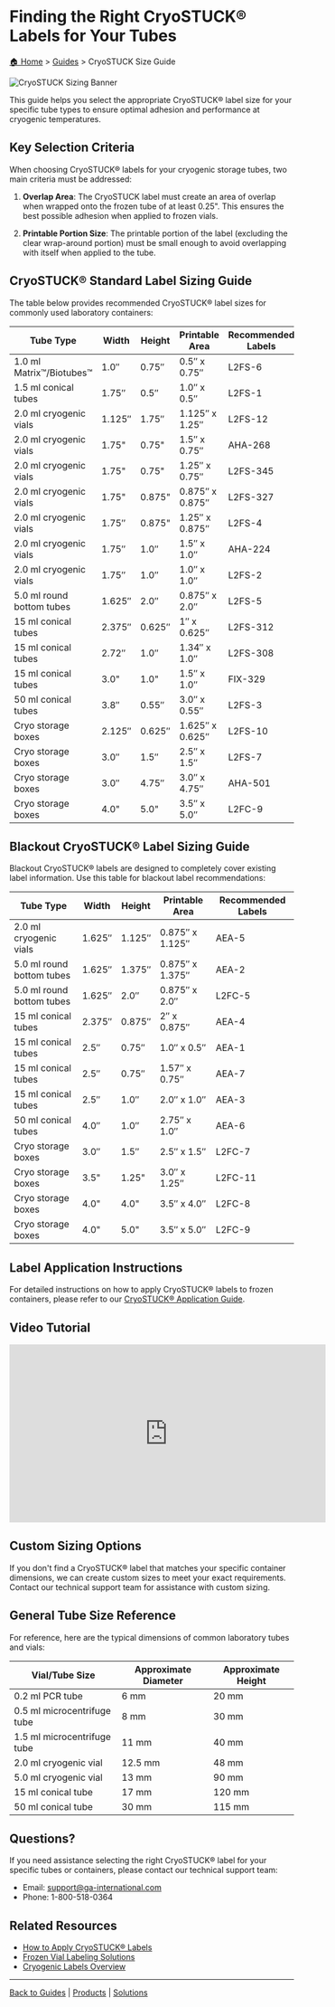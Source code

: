 # Finding the Right CryoSTUCK® Labels for Your Tubes

[🏠 Home](../index.md) > [Guides](./index.md) > CryoSTUCK Size Guide

![CryoSTUCK Sizing Banner](../images/cryostuck-sizing-banner.jpg)

This guide helps you select the appropriate CryoSTUCK® label size for your specific tube types to ensure optimal adhesion and performance at cryogenic temperatures.

## Key Selection Criteria

When choosing CryoSTUCK® labels for your cryogenic storage tubes, two main criteria must be addressed:

1. **Overlap Area**: The CryoSTUCK label must create an area of overlap when wrapped onto the frozen tube of at least 0.25". This ensures the best possible adhesion when applied to frozen vials.

2. **Printable Portion Size**: The printable portion of the label (excluding the clear wrap-around portion) must be small enough to avoid overlapping with itself when applied to the tube.

## CryoSTUCK® Standard Label Sizing Guide

The table below provides recommended CryoSTUCK® label sizes for commonly used laboratory containers:

| Tube Type | Width | Height | Printable Area | Recommended Labels |
|-----------|-------|--------|----------------|-------------------|
| 1.0 ml Matrix™/Biotubes™ | 1.0″ | 0.75″ | 0.5″ x 0.75″ | L2FS-6 |
| 1.5 ml conical tubes | 1.75″ | 0.5″ | 1.0″ x 0.5″ | L2FS-1 |
| 2.0 ml cryogenic vials | 1.125″ | 1.75″ | 1.125″ x 1.25″ | L2FS-12 |
| 2.0 ml cryogenic vials | 1.75" | 0.75" | 1.5″ x 0.75″ | AHA-268 |
| 2.0 ml cryogenic vials | 1.75" | 0.75" | 1.25″ x 0.75″ | L2FS-345 |
| 2.0 ml cryogenic vials | 1.75" | 0.875" | 0.875″ x 0.875″ | L2FS-327 |
| 2.0 ml cryogenic vials | 1.75″ | 0.875" | 1.25″ x 0.875″ | L2FS-4 |
| 2.0 ml cryogenic vials | 1.75″ | 1.0″ | 1.5″ x 1.0″ | AHA-224 |
| 2.0 ml cryogenic vials | 1.75″ | 1.0″ | 1.0″ x 1.0″ | L2FS-2 |
| 5.0 ml round bottom tubes | 1.625″ | 2.0″ | 0.875″ x 2.0″ | L2FS-5 |
| 15 ml conical tubes | 2.375″ | 0.625″ | 1″ x 0.625″ | L2FS-312 |
| 15 ml conical tubes | 2.72″ | 1.0″ | 1.34″ x 1.0″ | L2FS-308 |
| 15 ml conical tubes | 3.0" | 1.0" | 1.5″ x 1.0″ | FIX-329 |
| 50 ml conical tubes | 3.8″ | 0.55″ | 3.0″ x 0.55″ | L2FS-3 |
| Cryo storage boxes | 2.125″ | 0.625″ | 1.625″ x 0.625″ | L2FS-10 |
| Cryo storage boxes | 3.0″ | 1.5″ | 2.5″ x 1.5″ | L2FS-7 |
| Cryo storage boxes | 3.0″ | 4.75″ | 3.0″ x 4.75″ | AHA-501 |
| Cryo storage boxes | 4.0" | 5.0" | 3.5″ x 5.0″ | L2FC-9 |

## Blackout CryoSTUCK® Label Sizing Guide

Blackout CryoSTUCK® labels are designed to completely cover existing label information. Use this table for blackout label recommendations:

| Tube Type | Width | Height | Printable Area | Recommended Labels |
|-----------|-------|--------|----------------|-------------------|
| 2.0 ml cryogenic vials | 1.625″ | 1.125″ | 0.875″ x 1.125″ | AEA-5 |
| 5.0 ml round bottom tubes | 1.625″ | 1.375″ | 0.875″ x 1.375″ | AEA-2 |
| 5.0 ml round bottom tubes | 1.625″ | 2.0″ | 0.875″ x 2.0″ | L2FC-5 |
| 15 ml conical tubes | 2.375″ | 0.875″ | 2″ x 0.875″ | AEA-4 |
| 15 ml conical tubes | 2.5″ | 0.75″ | 1.0″ x 0.5″ | AEA-1 |
| 15 ml conical tubes | 2.5″ | 0.75″ | 1.57″ x 0.75″ | AEA-7 |
| 15 ml conical tubes | 2.5″ | 1.0″ | 2.0″ x 1.0″ | AEA-3 |
| 50 ml conical tubes | 4.0″ | 1.0″ | 2.75″ x 1.0″ | AEA-6 |
| Cryo storage boxes | 3.0″ | 1.5″ | 2.5″ x 1.5″ | L2FC-7 |
| Cryo storage boxes | 3.5" | 1.25" | 3.0″ x 1.25″ | L2FC-11 |
| Cryo storage boxes | 4.0" | 4.0" | 3.5″ x 4.0″ | L2FC-8 |
| Cryo storage boxes | 4.0" | 5.0" | 3.5″ x 5.0″ | L2FC-9 |

## Label Application Instructions

For detailed instructions on how to apply CryoSTUCK® labels to frozen containers, please refer to our [CryoSTUCK® Application Guide](./cryostuck-application.md).

## Video Tutorial

<div class="video-container">
<iframe width="560" height="315" src="https://www.youtube.com/embed/g-Reosx6oX8?start=30" title="CryoSTUCK Sizing Guide" frameborder="0" allow="accelerometer; autoplay; clipboard-write; encrypted-media; gyroscope; picture-in-picture" allowfullscreen></iframe>
</div>

## Custom Sizing Options

If you don't find a CryoSTUCK® label that matches your specific container dimensions, we can create custom sizes to meet your exact requirements. Contact our technical support team for assistance with custom sizing.

## General Tube Size Reference

For reference, here are the typical dimensions of common laboratory tubes and vials:

| Vial/Tube Size | Approximate Diameter | Approximate Height |
|----------------|----------------------|-------------------|
| 0.2 ml PCR tube | 6 mm | 20 mm |
| 0.5 ml microcentrifuge tube | 8 mm | 30 mm |
| 1.5 ml microcentrifuge tube | 11 mm | 40 mm |
| 2.0 ml cryogenic vial | 12.5 mm | 48 mm |
| 5.0 ml cryogenic vial | 13 mm | 90 mm |
| 15 ml conical tube | 17 mm | 120 mm |
| 50 ml conical tube | 30 mm | 115 mm |

## Questions?

If you need assistance selecting the right CryoSTUCK® label for your specific tubes or containers, please contact our technical support team:

- Email: support@ga-international.com
- Phone: 1-800-518-0364

## Related Resources

- [How to Apply CryoSTUCK® Labels](./cryostuck-application.md)
- [Frozen Vial Labeling Solutions](../Solutions/frozen-vial-solutions.md)
- [Cryogenic Labels Overview](../Products/cryogenic-labels.md)

---

[Back to Guides](./index.md) | [Products](../Products/index.md) | [Solutions](../Solutions/index.md) 